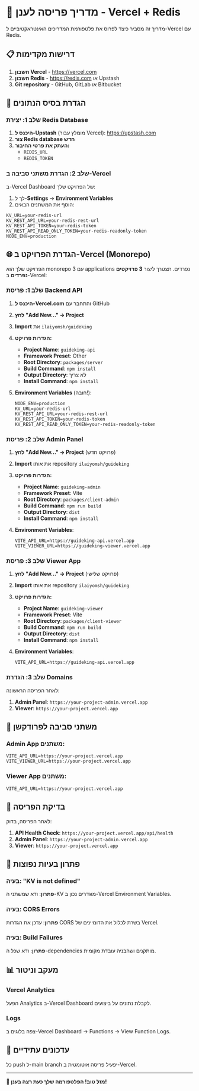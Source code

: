 # 🚀 מדריך פריסה לענן - Vercel + Redis

מדריך זה מסביר כיצד לפרוס את פלטפורמת המדריכים האינטראקטיביים ל-Vercel עם Redis.

## 📋 דרישות מקדימות

1. **חשבון Vercel** - https://vercel.com
2. **חשבון Redis** - https://redis.com או Upstash
3. **Git repository** - GitHub, GitLab או Bitbucket

## 🔧 הגדרת בסיס הנתונים

### שלב 1: יצירת Redis Database

1. **היכנס ל-Upstash** (מומלץ עבור Vercel): https://upstash.com
2. **צור Redis database חדש**
3. **העתק את פרטי החיבור:**
   - `REDIS_URL`
   - `REDIS_TOKEN`

### שלב 2: הגדרת משתני סביבה ב-Vercel

ב-Vercel Dashboard של הפרויקט שלך:

1. לך ל-**Settings** → **Environment Variables**
2. הוסף את המשתנים הבאים:

```
KV_URL=your-redis-url
KV_REST_API_URL=your-redis-rest-url
KV_REST_API_TOKEN=your-redis-token
KV_REST_API_READ_ONLY_TOKEN=your-redis-readonly-token
NODE_ENV=production
```

## 🌐 הגדרת הפרויקט ב-Vercel (Monorepo)

הפרויקט שלך הוא monorepo עם 3 applications נפרדים. תצטרך ליצור **3 פרויקטים נפרדים** ב-Vercel:

### שלב 1: פריסת Backend API

1. **היכנס ל-Vercel.com** והתחבר עם GitHub
2. **לחץ "Add New..." → Project**
3. **Import** את `ilaiyomsh/guideking`
4. **הגדרות פרויקט:**
   - **Project Name**: `guideking-api`
   - **Framework Preset**: Other
   - **Root Directory**: `packages/server`
   - **Build Command**: `npm install`
   - **Output Directory**: לא צריך
   - **Install Command**: `npm install`

5. **Environment Variables** (חובה!):
   ```
   NODE_ENV=production
   KV_URL=your-redis-url
   KV_REST_API_URL=your-redis-rest-url
   KV_REST_API_TOKEN=your-redis-token
   KV_REST_API_READ_ONLY_TOKEN=your-redis-readonly-token
   ```

### שלב 2: פריסת Admin Panel

1. **לחץ "Add New..." → Project** (פרויקט חדש)
2. **Import** את אותו repository `ilaiyomsh/guideking`
3. **הגדרות פרויקט:**
   - **Project Name**: `guideking-admin`
   - **Framework Preset**: Vite
   - **Root Directory**: `packages/client-admin`
   - **Build Command**: `npm run build`
   - **Output Directory**: `dist`
   - **Install Command**: `npm install`

4. **Environment Variables**:
   ```
   VITE_API_URL=https://guideking-api.vercel.app
   VITE_VIEWER_URL=https://guideking-viewer.vercel.app
   ```

### שלב 3: פריסת Viewer App

1. **לחץ "Add New..." → Project** (פרויקט שלישי)
2. **Import** את אותו repository `ilaiyomsh/guideking`
3. **הגדרות פרויקט:**
   - **Project Name**: `guideking-viewer`
   - **Framework Preset**: Vite
   - **Root Directory**: `packages/client-viewer`
   - **Build Command**: `npm run build`
   - **Output Directory**: `dist`
   - **Install Command**: `npm install`

4. **Environment Variables**:
   ```
   VITE_API_URL=https://guideking-api.vercel.app
   ```

### שלב 3: הגדרת Domains

לאחר הפריסה הראשונה:

1. **Admin Panel**: `https://your-project-admin.vercel.app`
2. **Viewer**: `https://your-project.vercel.app`

## 🔄 משתני סביבה לפרודקשן

### Admin App משתנים:
```
VITE_API_URL=https://your-project.vercel.app
VITE_VIEWER_URL=https://your-project.vercel.app
```

### Viewer App משתנים:
```
VITE_API_URL=https://your-project.vercel.app
```

## 🧪 בדיקת הפריסה

לאחר הפריסה, בדוק:

1. **API Health Check**: `https://your-project.vercel.app/api/health`
2. **Admin Panel**: `https://your-project-admin.vercel.app`
3. **Viewer**: `https://your-project.vercel.app`

## 🔧 פתרון בעיות נפוצות

### בעיה: "KV is not defined"
**פתרון**: ודא שמשתני ה-KV מוגדרים נכון ב-Vercel Environment Variables.

### בעיה: CORS Errors
**פתרון**: עדכן את הגדרות CORS בשרת לכלול את הדומיינים של Vercel.

### בעיה: Build Failures
**פתרון**: ודא שכל ה-dependencies מותקנים ושהבניה עובדת מקומית.

## 📊 מעקב וניטור

### Vercel Analytics
הפעל Analytics ב-Vercel Dashboard לקבלת נתונים על ביצועים.

### Logs
צפה בלוגים ב-Vercel Dashboard → Functions → View Function Logs.

## 🔄 עדכונים עתידיים

כל push ל-main branch יפעיל פריסה אוטומטית ב-Vercel.

---

**🎉 מזל טוב! הפלטפורמה שלך כעת רצה בענן!**
